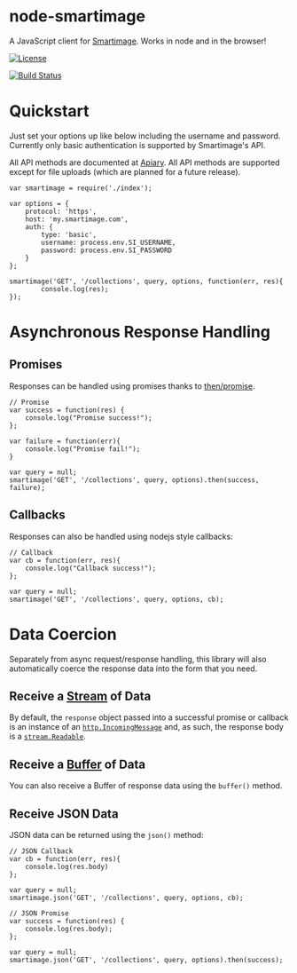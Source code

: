 node-smartimage
===============

A JavaScript client for [Smartimage](www.smartimage.com). Works in node and in
the browser!

[![License](http://img.shields.io/badge/license-MIT-blue.svg?style=flat)](./LICENSE)

[![Build
Status](http://img.shields.io/travis/Widen/node-smartimage.svg?style=flat)](https://travis-ci.org/Widen/node-smartimage)

# Quickstart

Just set your options up like below including the username and password.
Currently only basic authentication is supported by Smartimage's API.

All API methods are documented at [Apiary](http://docs.smartimage.apiary.io/).
All API methods are supported except for file uploads (which are planned for a future release).

```
var smartimage = require('./index');

var options = {
    protocol: 'https',
    host: 'my.smartimage.com',
    auth: {
        type: 'basic',
        username: process.env.SI_USERNAME,
        password: process.env.SI_PASSWORD
    }
};

smartimage('GET', '/collections', query, options, function(err, res){
        console.log(res);
});
```

# Asynchronous Response Handling

## Promises

Responses can be handled using promises thanks to [then/promise](https://github.com/then/promise).

```
// Promise
var success = function(res) {
    console.log("Promise success!");
};

var failure = function(err){
    console.log("Promise fail!");
}

var query = null;
smartimage('GET', '/collections', query, options).then(success, failure);
```

## Callbacks

Responses can also be handled using nodejs style callbacks:

```
// Callback
var cb = function(err, res){
    console.log("Callback success!");
};

var query = null;
smartimage('GET', '/collections', query, options, cb);
```

# Data Coercion

Separately from async request/response handling, this library will also
automatically coerce the response data into the form that you need.


## Receive a [Stream](http://nodejs.org/api/stream.html#stream_class_stream_readable) of Data

By default, the `response` object passed into a successful promise or callback
is an instance of an [`http.IncomingMessage`](http://nodejs.org/api/http.html#http_http_incomingmessage) and, as such, the response body
is a
[`stream.Readable`](http://nodejs.org/api/stream.html#stream_class_stream_readable).


## Receive a [Buffer](http://nodejs.org/api/buffer.html) of Data

You can also receive a Buffer of response data using the `buffer()` method.


## Receive JSON Data

JSON data can be returned using the `json()` method:

```
// JSON Callback
var cb = function(err, res){
    console.log(res.body)
};

var query = null;
smartimage.json('GET', '/collections', query, options, cb);
```

```
// JSON Promise
var success = function(res) {
    console.log(res.body);
};

var query = null;
smartimage.json('GET', '/collections', query, options).then(success);
```

